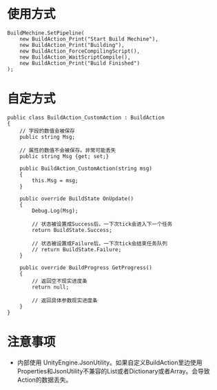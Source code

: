 # 使用方式
```
BuildMechine.SetPipeline(
    new BuildAction_Print("Start Build Mechine"),
    new BuildAction_Print("Building"),
    new BuildAction_ForceCompilingScript(),
    new BuildAction_WaitScriptCompile(),
    new BuildAction_Print("Build Finished")
);
```

# 自定方式
```
public class BuildAction_CustomAction : BuildAction
{
    // 字段的数值会被保存 
    public string Msg;

    // 属性的数值不会被保存。非常可能丢失
    public string Msg {get; set;}

    public BuildAction_CustomAction(string msg)
    {
        this.Msg = msg;
    }

    public override BuildState OnUpdate()
    {
        Debug.Log(Msg);
        
        // 状态被设置成Success后，一下次tick会进入下一个任务
        return BuildState.Success;

        // 状态被设置成Failure后，一下次tick会结束任务队列
        // return BuildState.Failure;
    }

    public override BuildProgress GetProgress()
    {
        // 返回空不现实进度条
        return null;

        // 返回具体参数现实进度条
    }
}
```


# 注意事项
- 内部使用 UnityEngine.JsonUtility。如果自定义BuildAction里边使用Properties和JsonUtility不兼容的List或者Dictionary或者Array。会导致Action的数据丢失。